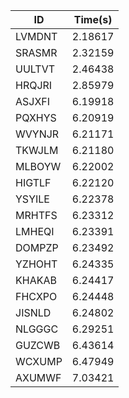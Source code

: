 |ID|Time(s)|
|-|-|
|LVMDNT|2.18617|
|SRASMR|2.32159|
|UULTVT|2.46438|
|HRQJRI|2.85979|
|ASJXFI|6.19918|
|PQXHYS|6.20919|
|WVYNJR|6.21171|
|TKWJLM|6.21180|
|MLBOYW|6.22002|
|HIGTLF|6.22120|
|YSYILE|6.22378|
|MRHTFS|6.23312|
|LMHEQI|6.23391|
|DOMPZP|6.23492|
|YZHOHT|6.24335|
|KHAKAB|6.24417|
|FHCXPO|6.24448|
|JISNLD|6.24802|
|NLGGGC|6.29251|
|GUZCWB|6.43614|
|WCXUMP|6.47949|
|AXUMWF|7.03421|
